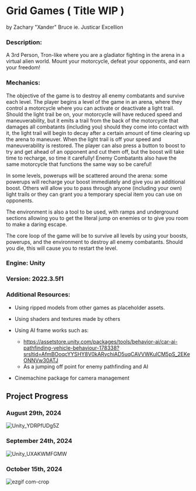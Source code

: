 # Grid Games ( Title WIP )
by Zachary "Xander" Bruce
ie. Justicar Excellion

### Description:

A 3rd Person, Tron-like where you are a gladiator fighting in the arena in a virtual alien world. Mount your motorcycle, defeat your opponents, and earn your freedom!

### Mechanics:

The objective of the game is to destroy all enemy combatants and survive each level. The player begins a level of the game in an arena, where they control a motorcycle where you can activate or deactivate a light trail. Should the light trail be on, your motorcycle will have reduced speed and maneuverability, but it emits a trail from the back of the motorcycle that damages all combatants (including you) should they come into contact with it, the light trail will begin to decay after a certain amount of time clearing up the arena to maneuver. When the light trail is off your speed and maneuverability is restored. The player can also press a button to boost to try and get ahead of an opponent and cut them off, but the boost will take time to recharge, so time it carefully! Enemy Combatants also have the same motorcycle that functions the same way so be careful!

 In some levels, powerups will be scattered around the arena: some powerups will recharge your boost immediately and give you an additional boost. Others will allow you to pass through anyone (including your own) light trails or they can grant you a temporary special item you can use on opponents. 

The environment is also a tool to be used, with ramps and underground sections allowing you to get the literal jump on enemies or to give you room to make a daring escape. 

The core loop of the game will be to survive all levels by using your boosts, powerups, and the environment to destroy all enemy combatants. Should you die, this will cause you to restart the level.

### Engine: Unity
### Version: 2022.3.5f1

### Additional Resources:

- Using ripped models from other games as placeholder assets.

- Using shaders and textures made by others

- Using AI frame works such as:
    - https://assetstore.unity.com/packages/tools/behavior-ai/car-ai-pathfinding-vehicle-behaviour-178338?srsltid=AfmBOoqcYYSHY8V0kARychiAD5uqCAVVWKuICM5pS_2EKeONNVw30ATJ
    - As a jumping off point for enemy pathfinding and AI

- Cinemachine package for camera management


## Project Progress

### August 29th, 2024
![Unity_YDRPfUDg5Z](https://github.com/user-attachments/assets/866470c1-daba-433f-ad8b-8bf6f78c3cba)

### September 24th, 2024
![Unity_UXAKWMFGMW](https://github.com/user-attachments/assets/81785e13-4e92-46d4-b251-7a7c820f1959)

### October 15th, 2024
![ezgif com-crop](https://github.com/user-attachments/assets/db4957a3-6479-4a4a-82f3-1f355b5ba10a)

